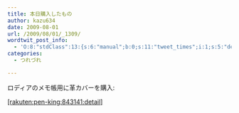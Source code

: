 ```yaml
---
title: 本日購入したもの
author: kazu634
date: 2009-08-01
url: /2009/08/01/_1309/
wordtwit_post_info:
  - 'O:8:"stdClass":13:{s:6:"manual";b:0;s:11:"tweet_times";i:1;s:5:"delay";i:0;s:7:"enabled";i:1;s:10:"separation";s:2:"60";s:7:"version";s:3:"3.7";s:14:"tweet_template";b:0;s:6:"status";i:2;s:6:"result";a:0:{}s:13:"tweet_counter";i:2;s:13:"tweet_log_ids";a:1:{i:0;i:4739;}s:9:"hash_tags";a:0:{}s:8:"accounts";a:1:{i:0;s:7:"kazu634";}}'
categories:
  - つれづれ

---
```

<div class="section">
<p>
    ロディアのメモ帳用に革カバーを購入:
</p>
  
<p>
<a href="http://d.hatena.ne.jp/rakuten/pen-king/843141" onclick="__gaTracker('send', 'event', 'outbound-article', 'http://d.hatena.ne.jp/rakuten/pen-king/843141', '[rakuten:pen-king:843141:detail]');">[rakuten:pen-king:843141:detail]</a>
</p>
</div>